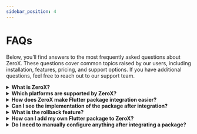 ```yaml
---
sidebar_position: 4
---
```


# FAQs

Below, you’ll find answers to the most frequently asked questions about ZeroX. These questions cover common topics raised by our users, including installation, features, pricing, and support options. If you have additional questions, feel free to reach out to our support team.

<details>
<summary><b>What is ZeroX?</b></summary>

ZeroX is a desktop app that helps developers easily add Flutter packages to their projects with just one click. It works on Windows, macOS, and Linux, automating the integration, code generation, and rollback processes to make Flutter development faster and simpler.

- Learn more on the **[Overview](/zerox-website)**
</details>

<details>
<summary><b>Which platforms are supported by ZeroX?</b></summary>

ZeroX works on Windows, macOS, and Linux, so developers can use it on any of these systems.

- **[Install ZeroX on Windows](#)**
- **[Install ZeroX on macOs](#)**
- **[Install ZeroX on Linux](#)**
</details>

<details>
<summary><b>How does ZeroX make Flutter package integration easier?</b></summary>

ZeroX lets you easily search for and find any Flutter package available on **[pub.dev](https://pub.dev/)**. Once you've selected a package, it automatically adds it to your project and generates the necessary code, eliminating the need for manual integration and configuration.

- Learn more on the **[Quickstart](/introduction/quick_start)**
</details>

<details>
<summary><b>Can I see the implementation of the package after integration?</b></summary>

Yes! ZeroX offers a live demo feature, allowing you to see the package integration in action after it's added to your Flutter project. You can view it directly on your chosen platform (Web, Desktop, or Mobile) for instant feedback on how the package works.
</details>

<details>
<summary><b>What is the rollback feature?</b></summary>

The rollback feature allows you to undo the integration of a package if you no longer need it or if you want to make changes.

- Learn more on the **[Rollback Package](/packages/rollback-package)**
</details>

<details>
<summary><b>How can I add my own Flutter package to ZeroX?</b></summary>

In the pro version of ZeroX, you can upload your own Flutter packages to the platform, making them available for other developers to use and integrate with a single click.

- Learn more on the **[Develop Package](/for-developers/develop-package)**
</details>

<details>
<summary><b>Do I need to manually configure anything after integrating a package?</b></summary>

ZeroX automatically generates the necessary code for the integrated package and adds it to your project. In most cases, no further configuration is needed, making the process seamless.
</details>
